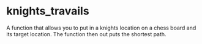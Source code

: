 # knights_travails
A function that allows you to put in a knights location on a chess board and its target location. The function then out puts the shortest path.
